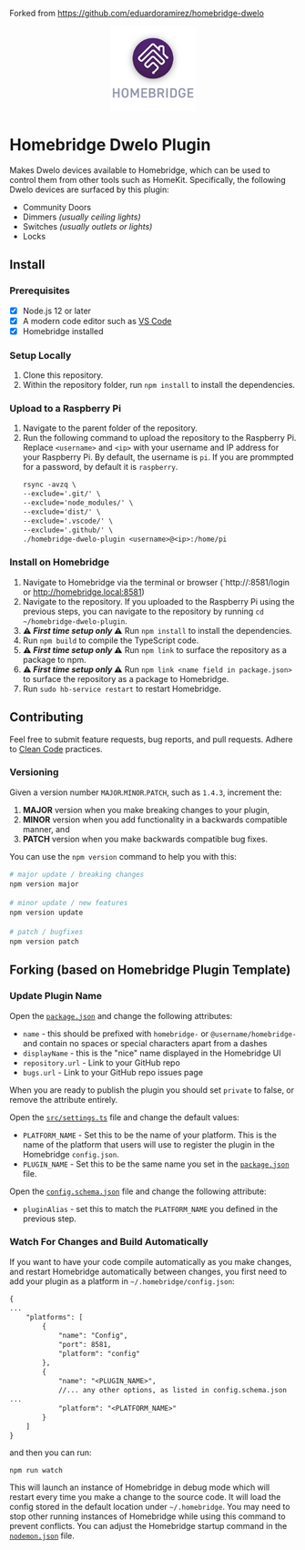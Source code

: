 
Forked from https://github.com/eduardoramirez/homebridge-dwelo

<p align="center">

<img src="https://github.com/homebridge/branding/raw/master/logos/homebridge-wordmark-logo-vertical.png" width="150">

</p>


# Homebridge Dwelo Plugin

Makes Dwelo devices available to Homebridge, which can be used to control them from other tools such as HomeKit. Specifically, the following Dwelo devices are surfaced by this plugin:
- Community Doors
- Dimmers _(usually ceiling lights)_
- Switches _(usually outlets or lights)_
- Locks

## Install

### Prerequisites
- [x] Node.js 12 or later
- [x] A modern code editor such as [VS Code](https://code.visualstudio.com/)
- [x] Homebridge installed

### Setup Locally
1. Clone this repository.
2. Within the repository folder, run `npm install` to install the dependencies.

### Upload to a Raspberry Pi
1. Navigate to the parent folder of the repository.
2. Run the following command to upload the repository to the Raspberry Pi. Replace `<username>` and `<ip>` with your username and IP address for your Raspberry Pi. By default, the username is `pi`. If you are prommpted for a password, by default it is `raspberry`.
    ```shell
    rsync -avzq \
    --exclude='.git/' \
    --exclude='node_modules/' \
    --exclude='dist/' \
    --exclude='.vscode/' \
    --exclude='.github/' \
    ./homebridge-dwelo-plugin <username>@<ip>:/home/pi
    ```

### Install on Homebridge
1. Navigate to Homebridge via the terminal or browser (`http://<ip>:8581/login or http://homebridge.local:8581)
2. Navigate to the repository. If you uploaded to the Raspberry Pi using the previous steps, you can navigate to the repository by running `cd ~/homebridge-dwelo-plugin`.
3. **⚠️ _First time setup only_ ⚠️** Run `npm install` to install the dependencies.
4. Run `npm build` to compile the TypeScript code.
5. **⚠️ _First time setup only_ ⚠️** Run `npm link` to surface the repository as a package to npm.
6. **⚠️ _First time setup only_ ⚠️** Run `npm link <name field in package.json>` to surface the repository as a package to Homebridge.
7. Run `sudo hb-service restart` to restart Homebridge.

## Contributing

Feel free to submit feature requests, bug reports, and pull requests. Adhere to [Clean Code](https://gist.github.com/wojteklu/73c6914cc446146b8b533c0988cf8d29) practices.

### Versioning

Given a version number `MAJOR`.`MINOR`.`PATCH`, such as `1.4.3`, increment the:

1. **MAJOR** version when you make breaking changes to your plugin,
2. **MINOR** version when you add functionality in a backwards compatible manner, and
3. **PATCH** version when you make backwards compatible bug fixes.

You can use the `npm version` command to help you with this:

```bash
# major update / breaking changes
npm version major

# minor update / new features
npm version update

# patch / bugfixes
npm version patch
```

## Forking (based on Homebridge Plugin Template)
### Update Plugin Name

Open the [`package.json`](./package.json) and change the following attributes:

* `name` - this should be prefixed with `homebridge-` or `@username/homebridge-` and contain no spaces or special characters apart from a dashes
* `displayName` - this is the "nice" name displayed in the Homebridge UI
* `repository.url` - Link to your GitHub repo
* `bugs.url` - Link to your GitHub repo issues page

When you are ready to publish the plugin you should set `private` to false, or remove the attribute entirely.

Open the [`src/settings.ts`](./src/settings.ts) file and change the default values:

* `PLATFORM_NAME` - Set this to be the name of your platform. This is the name of the platform that users will use to register the plugin in the Homebridge `config.json`.
* `PLUGIN_NAME` - Set this to be the same name you set in the [`package.json`](./package.json) file. 

Open the [`config.schema.json`](./config.schema.json) file and change the following attribute:

* `pluginAlias` - set this to match the `PLATFORM_NAME` you defined in the previous step.

### Watch For Changes and Build Automatically

If you want to have your code compile automatically as you make changes, and restart Homebridge automatically between changes, you first need to add your plugin as a platform in `~/.homebridge/config.json`:
```
{
...
    "platforms": [
        {
            "name": "Config",
            "port": 8581,
            "platform": "config"
        },
        {
            "name": "<PLUGIN_NAME>",
            //... any other options, as listed in config.schema.json ...
            "platform": "<PLATFORM_NAME>"
        }
    ]
}
```

and then you can run:

```
npm run watch
```

This will launch an instance of Homebridge in debug mode which will restart every time you make a change to the source code. It will load the config stored in the default location under `~/.homebridge`. You may need to stop other running instances of Homebridge while using this command to prevent conflicts. You can adjust the Homebridge startup command in the [`nodemon.json`](./nodemon.json) file.
